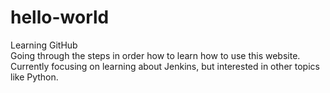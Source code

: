 # hello-world
Learning GitHub\
Going through the steps in order how to learn how to use this website. Currently focusing on learning about Jenkins, but interested in other topics like Python.
